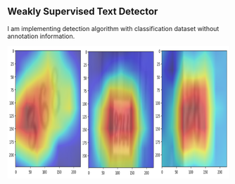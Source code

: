 
## Weakly Supervised Text Detector

I am implementing detection algorithm with classification dataset without annotation information.

<img src="detected.png" height="300">



